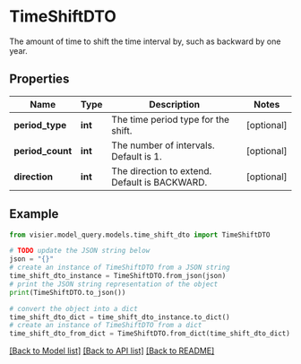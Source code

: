 # TimeShiftDTO

The amount of time to shift the time interval by, such as backward by one year.

## Properties

Name | Type | Description | Notes
------------ | ------------- | ------------- | -------------
**period_type** | **int** | The time period type for the shift. | [optional] 
**period_count** | **int** | The number of intervals. Default is 1. | [optional] 
**direction** | **int** | The direction to extend. Default is BACKWARD. | [optional] 

## Example

```python
from visier.model_query.models.time_shift_dto import TimeShiftDTO

# TODO update the JSON string below
json = "{}"
# create an instance of TimeShiftDTO from a JSON string
time_shift_dto_instance = TimeShiftDTO.from_json(json)
# print the JSON string representation of the object
print(TimeShiftDTO.to_json())

# convert the object into a dict
time_shift_dto_dict = time_shift_dto_instance.to_dict()
# create an instance of TimeShiftDTO from a dict
time_shift_dto_from_dict = TimeShiftDTO.from_dict(time_shift_dto_dict)
```
[[Back to Model list]](../README.md#documentation-for-models) [[Back to API list]](../README.md#documentation-for-api-endpoints) [[Back to README]](../README.md)


